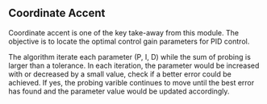 ## Coordinate Accent

Coordinate accent is one of the key take-away from this module.  The objective is to locate the optimal control gain parameters for PID control.

The algorithm iterate each parameter (P, I, D) while the sum of probing is larger than a tolerance.  In each iteration, the parameter would be increased with or decreased by a small value, check if a better error could be achieved.  If yes, the probing varible continues to move until the best error has found and the parameter value would be updated accordingly.
